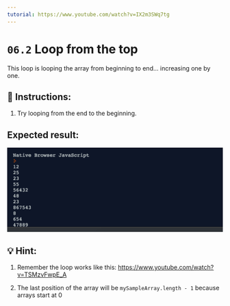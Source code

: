 ```yaml
---
tutorial: https://www.youtube.com/watch?v=IX2m3SWq7tg
---
```


# `06.2` Loop from the top

This loop is looping the array from beginning to end... increasing one by one.

## 📝 Instructions:

1. Try looping from the end to the beginning.

## Expected result:

![image](../../.learn/assets/06.2.png)

## 💡 Hint:

1. Remember the loop works like this: https://www.youtube.com/watch?v=TSMzvFwpE_A

2. The last position of the array will be `mySampleArray.length - 1` because arrays start at 0